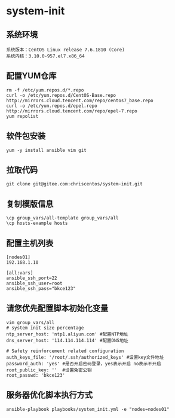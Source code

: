 # system-init

## 系统环境
```
系统版本：CentOS Linux release 7.6.1810 (Core)
系统内核：3.10.0-957.el7.x86_64
```

## 配置YUM仓库
```
rm -f /etc/yum.repos.d/*.repo
curl -o /etc/yum.repos.d/CentOS-Base.repo http://mirrors.cloud.tencent.com/repo/centos7_base.repo
curl -o /etc/yum.repos.d/epel.repo http://mirrors.cloud.tencent.com/repo/epel-7.repo
yum repolist
```

## 软件包安装
```
yum -y install ansible vim git
```

## 拉取代码
```
git clone git@gitee.com:chriscentos/system-init.git
```

## 复制模版信息
```
\cp group_vars/all-template group_vars/all
\cp hosts-example hosts
```

## 配置主机列表
```
[nodes01]
192.168.1.10 

[all:vars]
ansible_ssh_port=22
ansible_ssh_user=root
ansible_ssh_pass="bkce123"
```

## 请您优先配置脚本初始化变量
```
vim group_vars/all
# system init size percentage
ntp_server_host: 'ntp1.aliyun.com' #配置NTP地址
dns_server_host: '114.114.114.114' #配置DNS地址

# Safety reinforcement related configuration
auth_keys_file: '/root/.ssh/authorized_keys' #设置key文件地址
password_auth: 'yes' #是否开启密码登录，yes表示开启 no表示不开启
root_public_key: ''  #设置免密公钥
root_passwd: 'bkce123'
```

## 服务器优化脚本执行方式
```
ansible-playbook playbooks/system_init.yml -e "nodes=nodes01"
```

